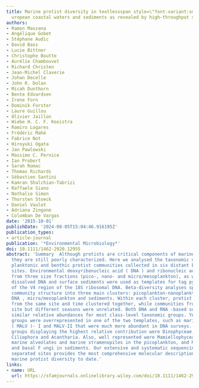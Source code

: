 ```yaml
---
title: Marine protist diversity in textlessspan style=\"font-variant:small-caps;\"textgreaterEtextless/spantextgreater
  uropean coastal waters and sediments as revealed by high‐throughput sequencing
authors:
- Ramon Massana
- Angélique Gobet
- Stéphane Audic
- David Bass
- Lucie Bittner
- Christophe Boutte
- Aurélie Chambouvet
- Richard Christen
- Jean‐Michel Claverie
- Johan Decelle
- John R. Dolan
- Micah Dunthorn
- Bente Edvardsen
- Irene Forn
- Dominik Forster
- Laure Guillou
- Olivier Jaillon
- Wiebe H. C. F. Kooistra
- Ramiro Logares
- Frédéric Mahé
- Fabrice Not
- Hiroyuki Ogata
- Jan Pawlowski
- Massimo C. Pernice
- Ian Probert
- Sarah Romac
- Thomas Richards
- Sébastien Santini
- Kamran Shalchian‐Tabrizi
- Raffaele Siano
- Nathalie Simon
- Thorsten Stoeck
- Daniel Vaulot
- Adriana Zingone
- Colomban De Vargas
date: '2015-10-01'
publishDate: '2024-08-05T15:04:46.916195Z'
publication_types:
- article-journal
publication: '*Environmental Microbiology*'
doi: 10.1111/1462-2920.12955
abstract: 'Summary  Although protists are critical components of marine ecosystems,
  they are still poorly characterized. Here we analysed the taxonomic diversity of
  planktonic and benthic protist communities collected in six distant E uropean coastal
  sites. Environmental deoxyribonucleic acid ( DNA ) and ribonucleic acid ( RNA )
  from three size fractions (pico‐, nano‐ and micro/mesoplankton), as well as from
  dissolved DNA and surface sediments were used as templates for tag pyrosequencing
  of the V4 region of the 18S ribosomal DNA. Beta‐diversity analyses split the protist
  community structure into three main clusters: picoplankton‐nanoplankton‐dissolved
  DNA , micro/mesoplankton and sediments. Within each cluster, protist communities
  from the same site and time clustered together, while communities from the same
  site but different seasons were unrelated. Both DNA and RNA ‐based surveys provided
  similar relative abundances for most class‐level taxonomic groups. Yet, particular
  groups were overrepresented in one of the two templates, such as marine alveolates
  ( MALV )‐ I and MALV‐II that were much more abundant in DNA surveys. Overall, the
  groups displaying the highest relative contribution were Dinophyceae, Diatomea,
  Ciliophora and Acantharia. Also, well represented were Mamiellophyceae, Cryptomonadales,
  marine alveolates and marine stramenopiles in the picoplankton, and Monadofilosa
  and basal F ungi in sediments. Our extensive and systematic sequencing of geographically
  separated sites provides the most comprehensive molecular description of coastal
  marine protist diversity to date.'
links:
- name: URL
  url: https://sfamjournals.onlinelibrary.wiley.com/doi/10.1111/1462-2920.12955
---
```

